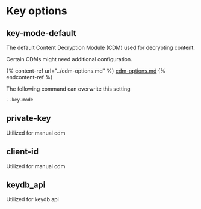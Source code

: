 # Key options

## key-mode-default

The default Content Decryption Module (CDM) used for decrypting content.&#x20;

Certain CDMs might need additional configuration.

{% content-ref url="../cdm-options.md" %}
[cdm-options.md](../cdm-options.md)
{% endcontent-ref %}

The following command can overwrite this setting

```
--key-mode 
```



## private-key

Utilized for manual cdm

## client-id

Utilized for manual cdm

## keydb\_api

Utilized for keydb api







